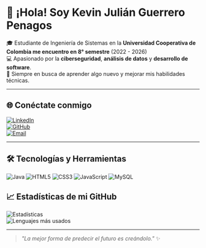 # 👋 ¡Hola! Soy Kevin Julián Guerrero Penagos  

🎓 Estudiante de Ingeniería de Sistemas en la **Universidad Cooperativa de Colombia me encuentro en 8° semestre** (2022 - 2026)  
💻 Apasionado por la **ciberseguridad**, **análisis de datos** y **desarrollo de software**.  
🚀 Siempre en busca de aprender algo nuevo y mejorar mis habilidades técnicas.  

---

## 🌐 Conéctate conmigo  
[![LinkedIn](https://img.shields.io/badge/LinkedIn-Kevin%20Guerrero-blue?logo=linkedin)](https://www.linkedin.com/in/kevin-julian-guerrero-penagos-013b522b2/)  
[![GitHub](https://img.shields.io/badge/GitHub-Asnarck7-black?logo=github)](https://github.com/Asnarck7)  
[![Email](https://img.shields.io/badge/Email-kevinjgp0%40gmail.com-red?logo=gmail)](mailto:kevinjulianguerrero7@gmail.com)  

---

## 🛠️ Tecnologías y Herramientas  
![Java](https://img.shields.io/badge/Java-007396?style=flat&logo=java&logoColor=white)
![HTML5](https://img.shields.io/badge/HTML5-E34F26?style=flat&logo=html5&logoColor=white)
![CSS3](https://img.shields.io/badge/CSS3-1572B6?style=flat&logo=css3&logoColor=white)
![JavaScript](https://img.shields.io/badge/JavaScript-F7DF1E?style=flat&logo=javascript&logoColor=black)
![MySQL](https://img.shields.io/badge/MySQL-4479A1?style=flat&logo=mysql&logoColor=white)


## 📈 Estadísticas de mi GitHub  
![Estadísticas](https://github-readme-stats.vercel.app/api?username=Asnarck7&show_icons=true&theme=tokyonight)  
![Lenguajes más usados](https://github-readme-stats.vercel.app/api/top-langs/?username=Asnarck7&layout=compact&theme=tokyonight)  

---

> _"La mejor forma de predecir el futuro es creándolo."_ ✨
